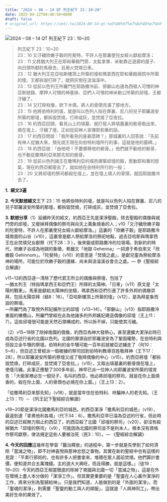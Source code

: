 ```yaml
---
title: "2024 – 08 – 14 QT 列王紀下 23：10~20"
date: 2025-04-12T04:48:58+0800
draft: false
# original_url: https://cmtc.tw/2024-08-14-qt-%e5%88%97%e7%8e%8b%e7%b4%80%e4%b8%8b-23%ef%bc%9a1020
---
```


![2024 – 08 – 14 QT 列王紀下 23：10\~20](/images/qt.jpg  "2024 – 08 – 14 QT 列王紀下 23：10\~20")

> 列王紀下 23：10\~20  
> 23：10 又汙穢欣嫩子穀的陀斐特，不許人在那裏使兒女經火獻給摩洛；  
> 23：11 又將猶大列王在耶和華殿門旁、太監拿單．米勒靠近遊廊的屋子、向日頭所獻的馬廢去，且用火焚燒日車。  
> 23：12 猶大列王在亞哈斯樓頂上所築的壇和瑪拿西在耶和華殿兩院中所築的壇，王都拆毀打碎了，就把灰倒在汲淪溪中。  
> 23：13 從前以色列王所羅門在耶路撒冷前、邪僻山右邊為西頓人可憎的神亞斯她錄、摩押人可憎的神基抹、亞捫人可憎的神米勒公所築的邱壇，王都汙穢了，  
> 23：14 又打碎柱像，砍下木偶，將人的骨頭充滿了那地方。  
> 23：15 他將伯特利的壇，就是叫以色列人陷在罪裏、尼八的兒子耶羅波安所築的那壇，都拆毀焚燒，打碎成灰，並焚燒了亞舍拉。  
> 23：16 約西亞回頭，看見山上的墳墓，就打發人將墳墓裏的骸骨取出來，燒在壇上，汙穢了壇，正如從前神人宣傳耶和華的話。  
> 23：17 約西亞問說：「我所看見的是甚麼碑？」那城裏的人回答說：「先前有神人從猶大來，預先說王現在向伯特利壇所行的事，這就是他的墓碑。」  
> 23：18 約西亞說：「由他吧！不要挪移他的骸骨。」他們就不動他的骸骨，也不動從撒瑪利亞來那先知的骸骨。  
> 23：19 從前以色列諸王在撒瑪利亞的城邑建築邱壇的殿，惹動耶和華的怒氣，現在約西亞都廢去了，就如他在伯特利所行的一般；  
> 23：20 又將邱壇的祭司都殺在壇上，並在壇上燒人的骨頭，就回耶路撒冷去了。

**1.  經文3遍**

**2. 今天默想經文**王下 23：15 他將伯特利的壇，就是叫以色列人陷在罪裏、尼八的兒子耶羅波安所築的那壇，都拆毀焚燒，打碎成灰，並焚燒了亞舍拉。

**3. 默想分享**（1）延續昨天的經文，約西亞王先是潔淨聖殿，除去聖殿的偶像與城門旁的邱壇，又廢掉拜偶像的祭司與向天上萬象燒香的人；v10「又汙穢欣嫩子穀的陀斐特，不許人在那裏使兒女經火獻給摩洛。」這裏的「欣嫩子穀」是耶路撒冷城南面的山谷（v10），這裏曾是獻人祭給摩洛的祭祀地點，過去亞哈斯與瑪拿西王在此焚燒兒女獻祭（代下28：3 ），後來變成耶路撒冷的垃圾場。到新約的時代，欣嫩子谷成為地獄的象徵，希臘文「地獄 Gehenna」一詞源于希伯來文「欣嫩穀 Gehinnom」。「陀斐特」（v10）的意思是「焚燒之處」，是獻兒童為祭給摩洛神的場所，可能位於欣嫩子穀的邊緣、尚未與汲淪溪谷會合之處。— 參《聖經綜合解讀》

v11\~12約西亞逐一清除了歷代君王所立的偶像與祭壇，包括了  
—猶太列王（特指瑪拿西王和亞們王）所拜的太陽神。「日車」（v11）原文是「太陽的戰車」，馬車是獻給太陽神的坐騎，瑪拿西和亞們引進了許多外邦的偶像崇拜，包括太陽崇拜（結8：16）。「亞哈斯樓頂上所築的壇」（v12），是為拜星象而設的祭壇。  
—所羅門為了取悅外邦妃嬪所立的邱壇（v13\~14）。「邪僻山」（v13）指耶路撒冷東面的橄欖山，所羅門曾經在此為他諸多的外邦嬪妃建造偶像的邱壇（王上11：7）。這些邱壇很可能是天然石頭構成的，所以拆不掉，只能使其污穢。

（2）v15\~18除了除掉南國的偶像，約西亞為神大發熱心，甚至還擴大潔淨此時已成為亞述行省的北國以色列。北國的罪源自於耶羅波安為了鞏固權勢，在伯特利與但設立金牛犢的祭壇。伯特利的金牛犢可能一百年前就被亞述擄走了（何10：5\~6），但亞述王曾經派一個被擄的祭司回到伯特利教導百姓敬拜神（王下17：28），所以耶羅波安所築的祭壇又成了敬拜偶像的中心（v15）。約西亞將壇「都拆毀焚燒，打碎成灰，並焚燒了亞舍拉。」（v15），又取出墳墓裏的骸骨燒在壇上，使壇污穢。此事正應驗了300多年前，神早已派一位神人向耶羅波安所築的壇宣告：「大衛家裡必生一個兒子，名叫約西亞，他必將邱壇的祭司，就是在你上面燒香的，殺在你上面，人的骨頭也必燒在你上面。」（王上13：2）。

「從撒瑪利亞來那先知」（v18），就是當年住在伯特利、哄騙神人的老先知。（王上13：11）─ 《列王記下聖經綜合解讀》

v19\~20節是潔淨北國撒馬利亞的城邑。約西亞潔淨「撒馬利亞的城邑」（v19），最遠到達「拿弗他利各城」（代下34：6）。撒馬利亞早已淪為亞述的行省，但此時的亞述已經無力阻止約西亞了。約西亞殺了北國「邱壇的祭司」（v20），卻沒有殺掉猶大「邱壇的祭司」（v9），可能因為北國的祭司並不是利未人，根本沒有資格作祭司獻祭，律法規定這些人要被治死（民3：10）。— 《聖經綜合解讀》

**4. 今天的回應**這幾年在學習「醫治釋放」的過程中，第一步就是先學到了如何清除「當滅之物」，即不討神喜悅與惹神忿怒之事物。其實在新約聖經中也有這樣的見證：「平素行邪術的，也有許多人把書拿來，堆積在眾人面前焚燒。他們算計書價，便知道共合五萬塊錢。主的道大大興旺，而且得勝，就是這樣。」（徒19：19\~20）今天約西亞王相當徹底的除掉了南國與北國一切「當滅之物」，這是在外在環境上盡人本分做的「潔淨工作」。但其實更重要的是「聖靈在人心裏作潔淨的工作，將來分別為聖歸給神」。只是我們知道，人能做到的是「外面的潔淨」，而「靈魂的潔淨」，則需要「聖靈的動工與人的順服」，這就是「人與神同工」，帶出美好生命的果效了。